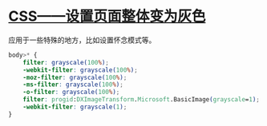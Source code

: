 # [CSS——设置页面整体变为灰色](https://blog.csdn.net/woaidouya123/article/details/103395986)
<p>应用于一些特殊的地方，比如设置怀念模式等。</p> 

```css
body>* {
    filter: grayscale(100%);
    -webkit-filter: grayscale(100%);
    -moz-filter: grayscale(100%);
    -ms-filter: grayscale(100%);
    -o-filter: grayscale(100%);
    filter: progid:DXImageTransform.Microsoft.BasicImage(grayscale=1);
    -webkit-filter: grayscale(1);
}
``` 
<p>&nbsp;</p>
